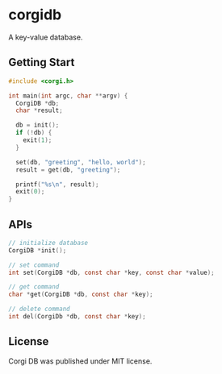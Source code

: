# corgidb

A key-value database.

## Getting Start

```c
#include <corgi.h>

int main(int argc, char **argv) {
  CorgiDB *db;
  char *result;

  db = init();
  if (!db) {
    exit(1);
  }

  set(db, "greeting", "hello, world");
  result = get(db, "greeting");

  printf("%s\n", result);
  exit(0);
}
```

## APIs

```c
// initialize database
CorgiDB *init();

// set command
int set(CorgiDB *db, const char *key, const char *value);

// get command
char *get(CorgiDB *db, const char *key);

// delete command
int del(CorgiDb *db, const char *key);
```

## License

Corgi DB was published under MIT license.
